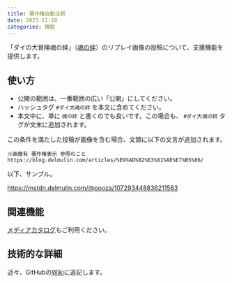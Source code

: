 ```yaml
---
title: 著作権自動注釈
date: 2021-11-18
categories: 機能
---
```


「ダイの大冒険魂の絆」（[魂の絆](/articles/魂の絆)）のリプレイ画像の投稿について、支援機能を提供します。

## 使い方

- 公開の範囲は、一番範囲の広い「公開」にしてください。
- ハッシュタグ `#ダイ大魂の絆` を本文に含めてください。
- 本文中に、単に `魂の絆` と書くのでも良いです。この場合も、 `#ダイ大魂の絆` タグが文末に追加されます。

この条件を満たした投稿が画像を含む場合、文頭に以下の文言が追加されます。

```text
※画像有 著作権表示 参照のこと
https://blog.delmulin.com/articles/%E9%AD%82%E3%81%AE%E7%B5%86/
```

以下、サンプル。

https://mstdn.delmulin.com/@pooza/107293448836211583

## 関連機能

[メディアカタログ](/articles/メディアカタログ)もご利用ください。

## 技術的な詳細

近々、GitHubの[Wiki](https://github.com/pooza/mulukhiya-toot-proxy/wiki)に追記します。
